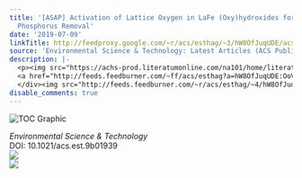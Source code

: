 ```yaml
---
title: '[ASAP] Activation of Lattice Oxygen in LaFe (Oxy)hydroxides for Efficient
  Phosphorus Removal'
date: '2019-07-09'
linkTitle: http://feedproxy.google.com/~r/acs/esthag/~3/hW8OfJuqUDE/acs.est.9b01939
source: 'Environmental Science & Technology: Latest Articles (ACS Publications)'
description: |-
  <p><img src="https://achs-prod.literatumonline.com/na101/home/literatum/publisher/achs/journals/content/esthag/0/esthag.ahead-of-print/acs.est.9b01939/20190709/images/medium/es-2019-01939t_0007.gif" alt="TOC Graphic"/></p><div><cite>Environmental Science & Technology</cite></div><div>DOI: 10.1021/acs.est.9b01939</div><div class="feedflare">
  <a href="http://feeds.feedburner.com/~ff/acs/esthag?a=hW8OfJuqUDE:OoVsYdiz1vE:yIl2AUoC8zA"><img src="http://feeds.feedburner.com/~ff/acs/esthag?d=yIl2AUoC8zA" border="0"></img></a>
  </div><img src="http://feeds.feedburner.com/~r/acs/esthag/~4/hW8OfJuqUDE" ...
disable_comments: true
---
```

<p><img src="https://achs-prod.literatumonline.com/na101/home/literatum/publisher/achs/journals/content/esthag/0/esthag.ahead-of-print/acs.est.9b01939/20190709/images/medium/es-2019-01939t_0007.gif" alt="TOC Graphic"/></p><div><cite>Environmental Science & Technology</cite></div><div>DOI: 10.1021/acs.est.9b01939</div><div class="feedflare">
<a href="http://feeds.feedburner.com/~ff/acs/esthag?a=hW8OfJuqUDE:OoVsYdiz1vE:yIl2AUoC8zA"><img src="http://feeds.feedburner.com/~ff/acs/esthag?d=yIl2AUoC8zA" border="0"></img></a>
</div><img src="http://feeds.feedburner.com/~r/acs/esthag/~4/hW8OfJuqUDE" ...
